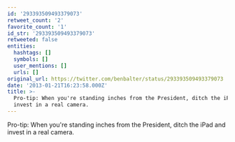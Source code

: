 ```yaml
---
id: '293393509493379073'
retweet_count: '2'
favorite_count: '1'
id_str: '293393509493379073'
retweeted: false
entities:
  hashtags: []
  symbols: []
  user_mentions: []
  urls: []
original_url: https://twitter.com/benbalter/status/293393509493379073
date: '2013-01-21T16:23:58.000Z'
title: >-
  Pro-tip: When you're standing inches from the President, ditch the iPad and
  invest in a real camera.
---
```


Pro-tip: When you're standing inches from the President, ditch the iPad and invest in a real camera.